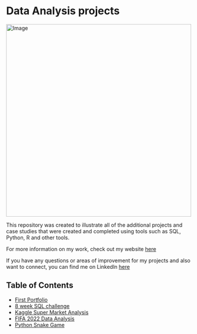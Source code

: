 # Data Analysis projects



<img src="https://github.com/KennethManzi1/Data-Analysis-projects/assets/120513764/a074374c-8fe8-4879-9495-cac8b1f4e611" alt="Image" width="500" height="520">


This repository was created to illustrate all of the additional projects and case studies that were created and completed using tools such as SQL, Python, R and other tools.

For more information on my work, check out my website [here](https://kennykaijage.com/)

If you have any questions or areas of improvement for my projects and also want to connect, you can find me on Linkedln [here](https://www.linkedin.com/in/kenneth-kaijage-951a02141/)



## Table of Contents
- [First Portfolio](https://github.com/KennethManzi1/Portfolio)
- [8 week SQL challenge](https://github.com/KennethManzi1/8-week-SQL-Challenge)
- [Kaggle Super Market Analysis](https://github.com/KennethManzi1/Data-Analysis-projects/tree/main/Supermarket_data%20Analysis)
- [FIFA 2022 Data Analysis](https://github.com/KennethManzi1/Data-Analysis-projects/tree/main/2022%20Fifa%20Analysis)
- [Python Snake Game](https://github.com/KennethManzi1/Data-Analysis-projects/tree/main/Python%20Snake%20Game)
